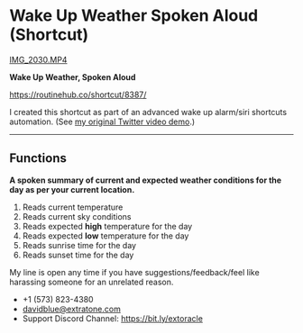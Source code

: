 # Wake Up Weather Spoken Aloud (Shortcut)
<a href='IMG_2030.MP4'>IMG_2030.MP4</a>

**Wake Up Weather, Spoken Aloud**

https://routinehub.co/shortcut/8387/

I created this shortcut as part of an advanced wake up alarm/siri shortcuts automation. (See [my original Twitter video demo](https://twitter.com/NeoYokel/status/1360467218497220609).)

- - - -
## Functions
**A spoken summary of current and expected weather conditions for the day as per your current location.**

1. Reads current temperature
2. Reads current sky conditions
3. Reads expected **high** temperature for the day
4. Reads expected **low** temperature for the day
5. Reads sunrise time for the day
6. Reads sunset time for the day

My line is open any time if you have suggestions/feedback/feel like harassing someone for an unrelated reason.
* +1 (573) 823-4380
* davidblue@extratone.com
* Support Discord Channel: https://bit.ly/extoracle
